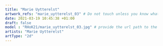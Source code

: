 ```yaml
---
title: "Marie Uytterelst"
artwork_refs: "marie_uytterelst_03" # Do not touch unless you know what you are doing
date: 2021-03-19 10:45:38 +01:00
draft: false
model : "RHoK21/marie_uytterelst_03.jpg" # provide the url path to the model
artists: "Marie Uytterelst"
artType: "2d"
---
```


